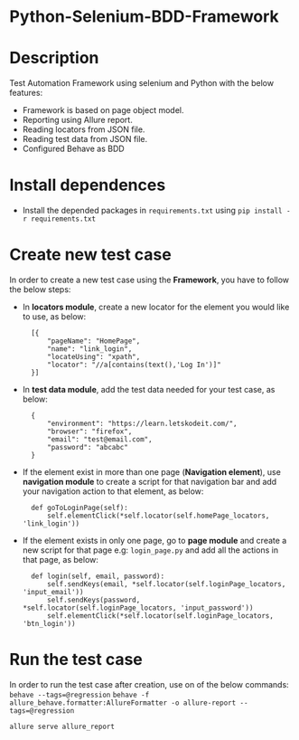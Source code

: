 # Python-Selenium-BDD-Framework

Description
=============
Test Automation Framework using selenium and Python with the below features:

* Framework is based on page object model.
* Reporting using Allure report.
* Reading locators from JSON file.
* Reading test data from JSON file.
* Configured Behave as BDD 


Install dependences
=====================
* Install the depended packages in ``requirements.txt`` using ``pip install -r requirements.txt``


Create new test case
=====================

In order to create a new test case using the **Framework**, you have to follow the below steps:

* In **locators module**, create a new locator for the element you would like to use, as below:


        [{
            "pageName": "HomePage",
            "name": "link_login",
            "locateUsing": "xpath",
            "locator": "//a[contains(text(),'Log In')]"
        }]

* In **test data module**, add the test data needed for your test case, as below:

        {
            "environment": "https://learn.letskodeit.com/",
            "browser": "firefox",
            "email": "test@email.com",
            "password": "abcabc"
        }


* If the element exist in more than one page (**Navigation element**), use **navigation module** to create a script for that navigation bar and add your navigation action to that element, as below:

        def goToLoginPage(self):
            self.elementClick(*self.locator(self.homePage_locators, 'link_login'))

* If the element exists in only one page, go to **page module** and create a new script for that page e.g: ``login_page.py`` and add all the actions in that page, as below:

        def login(self, email, password):
            self.sendKeys(email, *self.locator(self.loginPage_locators, 'input_email'))
            self.sendKeys(password, *self.locator(self.loginPage_locators, 'input_password'))
            self.elementClick(*self.locator(self.loginPage_locators, 'btn_login'))


Run the test case
==================

In order to run the test case after creation, use on of the below commands:
``behave --tags=@regression``
``behave -f allure_behave.formatter:AllureFormatter -o allure-report --tags=@regression``

``allure serve allure_report``


